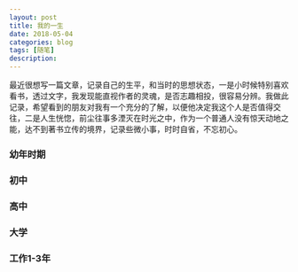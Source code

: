```yaml
---
layout: post
title: 我的一生
date: 2018-05-04
categories: blog
tags: [随笔]
description: 
---
```


最近很想写一篇文章，记录自己的生平，和当时的思想状态，一是小时候特别喜欢看书，透过文字，我发现能直视作者的灵魂，是否志趣相投，很容易分辨。我做此记录，希望看到的朋友对我有一个充分的了解，以便他决定我这个人是否值得交往，二是人生恍惚，前尘往事多湮灭在时光之中，作为一个普通人没有惊天动地之能，达不到著书立传的境界，记录些微小事，时时自省，不忘初心。

### 幼年时期


### 初中

### 高中

### 大学


### 工作1-3年

